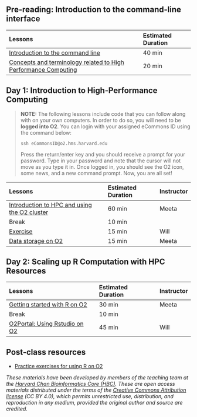 
## Pre-reading: Introduction to the command-line interface

| Lessons            | Estimated Duration |
|:------------------------|:----------|
|[Introduction to the command line](https://hbctraining.github.io/Intro-to-shell-flipped/lessons/01_the_filesystem.html)| 40 min |
|[Concepts and terminology related to High Performance Computing](https://hbctraining.github.io/Intro-to-shell-flipped/lessons/08_HPC_intro_and_terms.html) | 20 min |


## Day 1: Introduction to High-Performance Computing

> **NOTE:** The following lessons include code that you can follow along with on your own computers. In order to do so, you will need to be **logged into O2**. You can login with your assigned eCommons ID using the command below:
> 
> `ssh eCommonsID@o2.hms.harvard.edu` 
> 
> Press the return/enter key and you should receive a prompt for your password. Type in your password and note that the cursor will not move as you type it in. Once logged in, you should see the O2 icon, some news, and a new command prompt. Now, you are all set!



| Lessons            | Estimated Duration | Instructor |
|:------------------------|:----------|:----------|
|[Introduction to HPC and using the O2 cluster](https://github.com/hbctraining/Intro-to-Unix-QMB/raw/master/slides/HPC_intro_O2_October2023_BMI713.pdf) |60 min | Meeta |
| Break | 10 min | |
|[Exercise](../lessons/sbatch_Rexercise.md) |15 min | Will |
|[Data storage on O2](https://github.com/hbctraining/Intro-to-Unix-QMB/raw/master/slides/HPC_intro_O2_Oct2023_BMI713.pdf) |15 min | Meeta |


## Day 2: Scaling up R Computation with HPC Resources

| Lessons            | Estimated Duration | Instructor |
|:------------------------|:----------|:----------|
|[Getting started with R on O2](../lessons/R_libraries_on_O2.md) | 30 min |  Meeta |
| Break | 10 min | |
|[O2Portal: Using Rstudio on O2](../lessons/R_studio_on_02.md) | 45 min | Will |


## Post-class resources
* [Practice exercises for using R on O2](../lessons/R_on_O2_class_exercises.md)

*These materials have been developed by members of the teaching team at the [Harvard Chan Bioinformatics Core (HBC)](http://bioinformatics.sph.harvard.edu/). These are open access materials distributed under the terms of the [Creative Commons Attribution license](https://creativecommons.org/licenses/by/4.0/) (CC BY 4.0), which permits unrestricted use, distribution, and reproduction in any medium, provided the original author and source are credited.*

